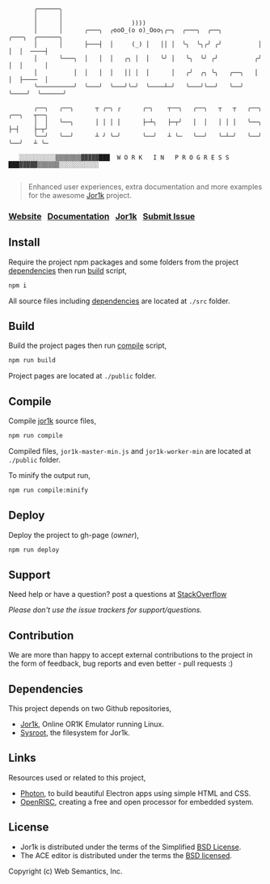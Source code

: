 ```

       ╭──────╮    
       │      │    
       │      │                   ))))
       │      │      ╭───╮  ╭ooO_(o o)_Ooo╮╭─╮  ╭───╮  ╭──╮          ╭───╮  ╭──────╮
       │      │      ├───┤  │     (_) │   ││ │  ╰╮  ╰╮╭╯ ╭╯          │   │  │  ────┤
       │      ╰───╮  │   │  │   ╭╮ │  │   ╰╯ │   ╰╮  ╰╯ ╭╯          ╭╯   │  │      │
       │          │  │   │  │   ││ │  │      │   ╭╯  ╭╮ ╰╮   ╭──╮   │    │  ├────  │
       ╰──────────╯  ╰───╯  ╰───╯╰─╯  ╰────┴─╯   ╰───╯╰──╯   ╰──╯   ╰────╯  ╰──────╯

       ╭──╮   ╭──╮      ┬ ╭─╮ ╭      ╭─╮    ┬──╮   ╭──╮   ┬   ┬   ╭──╮   ╭──╮   ┬──╮
       │  │   ╰──╮      │ │ │ │      ├─┴╮   ├─┬╯   │  │   │ │ │   ╰──╮   ├─┤    ├─┬╯
       ╰──╯   ╰──╯      ┴ ╯ ╰─╯      ╰──╯   ┴ ╰─   ╰──╯   ╰─┴─╯   ╰──╯   ╰──╯   ┴ ╰─

   ░░░░░░░░░░▒▒▒▒▒▒▒▓▓▓▓▓███  W O R K   I N   P R O G R E S S  ███▓▓▓▓▓▒▒▒▒▒▒░░░░░░░░░░░


```

> Enhanced user experiences, extra documentation and more examples for the awesome [Jor1k](https://github.com/s-macke/jor1k) project.

### [Website](https://websemantics.github.io/linux.js)&nbsp;&nbsp;&nbsp;[Documentation](https://websemantics.github.io/linux.js/documentation)&nbsp;&nbsp;&nbsp;[Jor1k](https://s-macke.github.io/jor1k/)&nbsp;&nbsp;&nbsp;[Submit Issue](https://github.com/websemantics/linux.js/issues)

## Install

Require the project npm packages and some folders from the project [dependencies](#dependencies) then run [build](#build) script,

```bash
npm i
```

All source files including [dependencies](#dependencies) are located at `./src` folder.

## Build

Build the project pages then run [compile](#compile) script,

```bash
npm run build
```

Project pages are located at `./public` folder.

## Compile

Compile [jor1k](https://github.com/s-macke/jor1k) source files,

```bash
npm run compile
```

Compiled files, `jor1k-master-min.js` and `jor1k-worker-min` are located at `./public` folder.

To minify the output run,

```bash
npm run compile:minify
```

## Deploy

Deploy the project to gh-page (*owner*),

```bash
npm run deploy
```

## Support

Need help or have a question? post a questions at [StackOverflow](https://stackoverflow.com/questions/tagged/linux.js+jor1k)

*Please don't use the issue trackers for support/questions.*

## Contribution

We are more than happy to accept external contributions to the project in the form of feedback, bug reports and even better - pull requests :)

## Dependencies

This project depends on two Github repositories,

- [Jor1k](https://github.com/s-macke/jor1k), Online OR1K Emulator running Linux.
- [Sysroot](https://github.com/s-macke/jor1k-sysroot), the filesystem for Jor1k.

## Links

Resources used or related to this project,

- [Photon](https://github.com/connors/photon), to build beautiful Electron apps using simple HTML and CSS.
- [OpenRISC](http://openrisc.io/), creating a free and open processor for embedded system.

## License

- Jor1k is distributed under the terms of the Simplified [BSD License](https://raw.githubusercontent.com/s-macke/jor1k/master/LICENSE.md).
- The ACE editor is distributed under the terms the [BSD licensed](https://raw.githubusercontent.com/ajaxorg/ace/master/LICENSE).

Copyright (c) Web Semantics, Inc.
